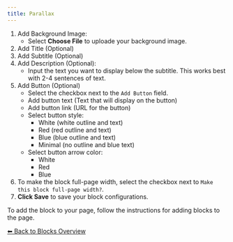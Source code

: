 ```yaml
---
title: Parallax
---
```


1. Add Background Image:
   - Select **Choose File** to uploade your background image.
2. Add Title (Optional)
3. Add Subtitle (Optional)
4. Add Description (Optional):
   - Input the text you want to display below the subtitle. This works best with 2-4 sentences of text.
5. Add Button (Optional)
   - Select the checkbox next to the `Add Button` field.
   - Add button text (Text that will display on the button)
   - Add button link (URL for the button)
   - Select button style:
     - White (white outline and text)
     - Red (red outline and text)
     - Blue (blue outline and text)
     - Minimal (no outline and blue text)
   - Select button arrow color:
     - White
     - Red
     - Blue
6. To make the block full-page width, select the checkbox next to `Make this block full-page width?`.
7. **Click Save** to save your block configurations.

To add the block to your page, follow the instructions for adding blocks to the page.

[⬅︎ Back to Blocks Overview](/Style-Templates/blocks/general)
